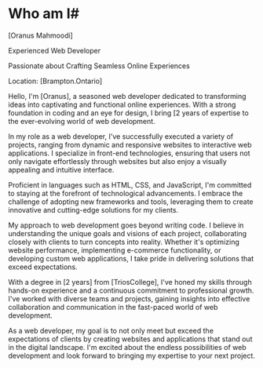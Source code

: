 # Who am I#

[Oranus Mahmoodi]

Experienced Web Developer

Passionate about Crafting Seamless Online Experiences

Location: [Brampton.Ontario]

Hello, I'm [Oranus], a seasoned web developer dedicated to transforming ideas into captivating and functional online experiences. With a strong foundation in coding and an eye for design, I bring [2 years of expertise to the ever-evolving world of web development.

In my role as a web developer, I've successfully executed a variety of projects, ranging from dynamic and responsive websites to interactive web applications. I specialize in front-end technologies, ensuring that users not only navigate effortlessly through websites but also enjoy a visually appealing and intuitive interface.

Proficient in languages such as HTML, CSS, and JavaScript, I'm committed to staying at the forefront of technological advancements. I embrace the challenge of adopting new frameworks and tools, leveraging them to create innovative and cutting-edge solutions for my clients.

My approach to web development goes beyond writing code. I believe in understanding the unique goals and visions of each project, collaborating closely with clients to turn concepts into reality. Whether it's optimizing website performance, implementing e-commerce functionality, or developing custom web applications, I take pride in delivering solutions that exceed expectations.

With a degree in [2 years] from [TriosCollege], I've honed my skills through hands-on experience and a continuous commitment to professional growth. I've worked with diverse teams and projects, gaining insights into effective collaboration and communication in the fast-paced world of web development.


As a web developer, my goal is to not only meet but exceed the expectations of clients by creating websites and applications that stand out in the digital landscape. I'm excited about the endless possibilities of web development and look forward to bringing my expertise to your next project.


